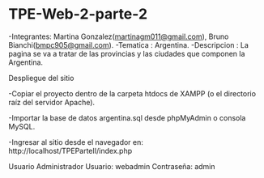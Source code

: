 # TPE-Web-2-parte-2

-Integrantes: Martina Gonzalez(martinagm011@gmail.com), Bruno Bianchi(bmpc905@gmail.com).
-Tematica : Argentina.
-Descripcion : La pagina se va a tratar de las provincias y las ciudades que componen la Argentina.

Despliegue del sitio

-Copiar el proyecto dentro de la carpeta htdocs de XAMPP (o el directorio raíz del servidor Apache).

-Importar la base de datos argentina.sql desde phpMyAdmin o consola MySQL.

-Ingresar al sitio desde el navegador en:
  http://localhost/TPEParteII/index.php
  
Usuario Administrador
Usuario: webadmin
Contraseña: admin
